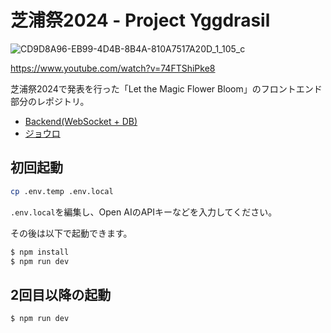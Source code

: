 # 芝浦祭2024 - Project Yggdrasil

![CD9D8A96-EB99-4D4B-8B4A-810A7517A20D_1_105_c](https://github.com/user-attachments/assets/ed040058-d69a-45c4-9677-4a69ed06d40b)

https://www.youtube.com/watch?v=74FTShiPke8

芝浦祭2024で発表を行った「Let the Magic Flower Bloom」のフロントエンド部分のレポジトリ。

- [Backend(WebSocket + DB)](https://github.com/yudai1204/project-yggdrasill-backend)
- [ジョウロ](https://github.com/yudai1204/project-yggdrasill-python)


## 初回起動

```bash
cp .env.temp .env.local
```

`.env.local`を編集し、Open AIのAPIキーなどを入力してください。

その後は以下で起動できます。

```bash
$ npm install
$ npm run dev
```

## 2回目以降の起動

```bash
$ npm run dev
```
